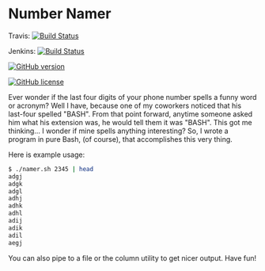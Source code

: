 # Number Namer
Travis: [![Build Status](https://travis-ci.org/codrcodz/number-namer.svg?branch=master)](https://travis-ci.org/codrcodz/number-namer)

Jenkins: [![Build Status](http://jenkins.codz.io/buildStatus/icon?job=codrcodz/number-namer/master)](http://jenkins.codz.io/job/codrcodz/number-namer/master)


[![GitHub version](https://badge.fury.io/gh/codrcodz%2Fnumber-namer.svg)](https://badge.fury.io/gh/codrcodz%2Fnumber-namer)

[![GitHub license](https://img.shields.io/badge/license-MIT-blue.svg)](https://raw.githubusercontent.com/codrcodz/number-namer/master/LICENSE)

Ever wonder if the last four digits of your phone number spells a funny word or acronym?  Well I have, because one of my coworkers noticed that his last-four spelled "BASH".  From that point forward, anytime someone asked him what his extension was, he would tell them it was "BASH".  This got me thinking... I wonder if mine spells anything interesting?  So, I wrote a program in pure Bash, (of course), that accomplishes this very thing.

Here is example usage:

```bash
$ ./namer.sh 2345 | head
adgj
adgk
adgl
adhj
adhk
adhl
adij
adik
adil
aegj
```
You can also pipe to a file or the column utility to get nicer output. Have fun!



